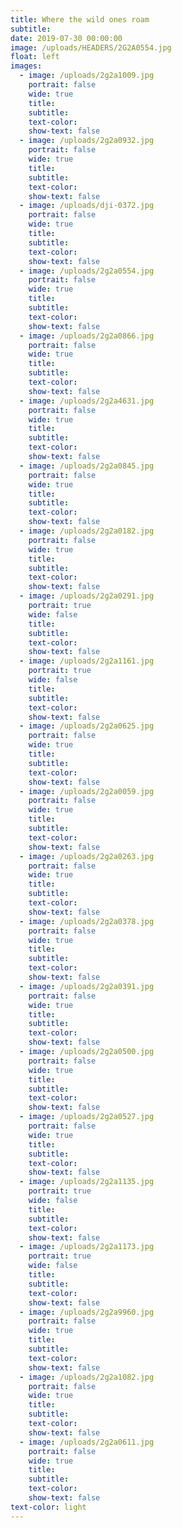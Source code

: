 ```yaml
---
title: Where the wild ones roam
subtitle:
date: 2019-07-30 00:00:00
image: /uploads/HEADERS/2G2A0554.jpg
float: left
images:
  - image: /uploads/2g2a1009.jpg
    portrait: false
    wide: true
    title:
    subtitle:
    text-color:
    show-text: false
  - image: /uploads/2g2a0932.jpg
    portrait: false
    wide: true
    title:
    subtitle:
    text-color:
    show-text: false
  - image: /uploads/dji-0372.jpg
    portrait: false
    wide: true
    title:
    subtitle:
    text-color:
    show-text: false
  - image: /uploads/2g2a0554.jpg
    portrait: false
    wide: true
    title:
    subtitle:
    text-color:
    show-text: false
  - image: /uploads/2g2a0866.jpg
    portrait: false
    wide: true
    title:
    subtitle:
    text-color:
    show-text: false
  - image: /uploads/2g2a4631.jpg
    portrait: false
    wide: true
    title:
    subtitle:
    text-color:
    show-text: false
  - image: /uploads/2g2a0845.jpg
    portrait: false
    wide: true
    title:
    subtitle:
    text-color:
    show-text: false
  - image: /uploads/2g2a0182.jpg
    portrait: false
    wide: true
    title:
    subtitle:
    text-color:
    show-text: false
  - image: /uploads/2g2a0291.jpg
    portrait: true
    wide: false
    title:
    subtitle:
    text-color:
    show-text: false
  - image: /uploads/2g2a1161.jpg
    portrait: true
    wide: false
    title:
    subtitle:
    text-color:
    show-text: false
  - image: /uploads/2g2a0625.jpg
    portrait: false
    wide: true
    title:
    subtitle:
    text-color:
    show-text: false
  - image: /uploads/2g2a0059.jpg
    portrait: false
    wide: true
    title:
    subtitle:
    text-color:
    show-text: false
  - image: /uploads/2g2a0263.jpg
    portrait: false
    wide: true
    title:
    subtitle:
    text-color:
    show-text: false
  - image: /uploads/2g2a0378.jpg
    portrait: false
    wide: true
    title:
    subtitle:
    text-color:
    show-text: false
  - image: /uploads/2g2a0391.jpg
    portrait: false
    wide: true
    title:
    subtitle:
    text-color:
    show-text: false
  - image: /uploads/2g2a0500.jpg
    portrait: false
    wide: true
    title:
    subtitle:
    text-color:
    show-text: false
  - image: /uploads/2g2a0527.jpg
    portrait: false
    wide: true
    title:
    subtitle:
    text-color:
    show-text: false
  - image: /uploads/2g2a1135.jpg
    portrait: true
    wide: false
    title:
    subtitle:
    text-color:
    show-text: false
  - image: /uploads/2g2a1173.jpg
    portrait: true
    wide: false
    title:
    subtitle:
    text-color:
    show-text: false
  - image: /uploads/2g2a9960.jpg
    portrait: false
    wide: true
    title:
    subtitle:
    text-color:
    show-text: false
  - image: /uploads/2g2a1082.jpg
    portrait: false
    wide: true
    title:
    subtitle:
    text-color:
    show-text: false
  - image: /uploads/2g2a0611.jpg
    portrait: false
    wide: true
    title:
    subtitle:
    text-color:
    show-text: false
text-color: light
---
```


